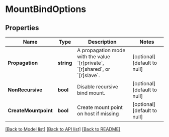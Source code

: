 # MountBindOptions

## Properties
Name | Type | Description | Notes
------------ | ------------- | ------------- | -------------
**Propagation** | **string** | A propagation mode with the value &#x60;[r]private&#x60;, &#x60;[r]shared&#x60;, or &#x60;[r]slave&#x60;. | [optional] [default to null]
**NonRecursive** | **bool** | Disable recursive bind mount. | [optional] [default to null]
**CreateMountpoint** | **bool** | Create mount point on host if missing | [optional] [default to null]

[[Back to Model list]](../README.md#documentation-for-models) [[Back to API list]](../README.md#documentation-for-api-endpoints) [[Back to README]](../README.md)


